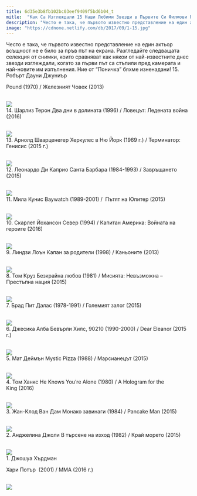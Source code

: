 ```yaml
---
title: 6d35e3b8fb102bc03eef9409f5bd6b04_t
mitle:  "Как Са Изглеждали 15 Наши Любими Звезди в Първите Си Филмови Роли!"
description: "Често е така, че първото известно представление на един актьор всъщност не е било за пръв път на екрана. Разгледайте следващата селекция от снимки, които сравняват �"
image: "https://cdnone.netlify.com/db/2017/09/1-15.jpg"
---
```


 <p>Често е така, че първото известно представление на един актьор всъщност не е било за пръв път на екрана. Разгледайте следващата селекция от снимки, които сравняват как някои от най-известните днес звезди изглеждали, когато за първи път са стъпили пред камерата и най-новите им изпълнения. Ние от “Поничка” бяхме изненадани! 15. Робърт Дауни Джуниър</p>      <p>Pound (1970) / Железният Човек (2013)</p> <p> <br/><img src="https://cdnone.netlify.com/db/2017/09/1-15.jpg"/><br/> 14. Шарлиз Терон Два дни в долината (1996) / Ловецът: Ледената война (2016)</p> <p> <br/><img src="https://cdnone.netlify.com/db/2017/09/2-15.jpg"/><br/> 13. Арнолд Шварценегер Херкулес в Ню Йорк (1969 г.) / Терминатор: Генисис (2015 г.)</p>      <p> <br/><img src="https://cdnone.netlify.com/db/2017/09/3-15.jpg"/><br/> 12. Леонардо Ди Каприо Санта Барбара (1984-1993) / Завръщането (2015)</p> <p> <br/><img src="https://cdnone.netlify.com/db/2017/09/4-16.jpg"/><br/> 11. Мила Кунис Baywatch (1989-2001) /  Пътят на Юпитер (2015)</p> <p> <br/><img src="https://cdnone.netlify.com/db/2017/09/5-13.jpg"/><br/> 10. Скарлет Йохансон Север (1994) / Капитан Америка: Войната на героите (2016)</p> <p> <br/><img src="https://cdnone.netlify.com/db/2017/09/6-15.jpg"/><br/> 9. Линдзи Лоън Капан за родители (1998) / Каньоните (2013)</p>      <p> <br/><img src="https://cdnone.netlify.com/db/2017/09/7-14.jpg"/><br/> 8. Том Круз Безкрайна любов (1981) / Мисията: Невъзможна – Престъпна нация (2015)</p> <p> <br/><img src="https://cdnone.netlify.com/db/2017/09/8-16.jpg"/><br/> 7. Брад Пит Далас (1978-1991) / Големият залог (2015)</p> <p> <br/><img src="https://cdnone.netlify.com/db/2017/09/9-16.jpg"/><br/> 6. Джесика Алба Бевърли Хилс, 90210 (1990-2000) / Dear Eleanor (2015 г.)</p> <p> <br/><img src="https://cdnone.netlify.com/db/2017/09/10-15.jpg"/><br/> 5. Мат Деймън Mystic Pizza (1988) / Марсианецът (2015)</p> <p> <br/><img src="https://cdnone.netlify.com/db/2017/09/11-15.jpg"/><br/> 4. Том Ханкс He Knows You’re Alone (1980) / A Hologram for the King (2016)</p> <p> <br/><img src="https://cdnone.netlify.com/db/2017/09/12-15.jpg"/><br/> 3. Жан-Клод Ван Дам Монако завинаги (1984) / Pancake Man (2015)</p>      <p> <br/><img src="https://cdnone.netlify.com/db/2017/09/13-15.jpg"/><br/> 2. Анджелина Джоли В търсене на изход (1982) / Край морето (2015)</p> <p> <br/><img src="https://cdnone.netlify.com/db/2017/09/14-15.jpg"/><br/> 1. Джошуа Хърдман</p> <p>Хари Потър  (2001) / ММА (2016 г.)</p> <p> <br/><img src="https://cdnone.netlify.com/db/2017/09/15-14.jpg"/><br/></p>            